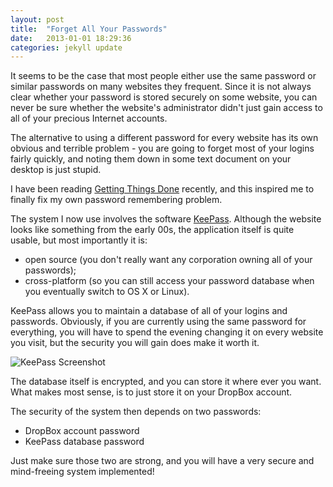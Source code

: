 ```yaml
---
layout: post
title:  "Forget All Your Passwords"
date:   2013-01-01 18:29:36
categories: jekyll update
---
```


It seems to be the case that most people either use the same password or similar passwords on many websites they frequent. Since it is not always clear whether your password is stored securely on some website, you can never be sure whether the website's administrator didn't just gain access to all of your precious Internet accounts.

The alternative to using a different password for every website has its own obvious and terrible problem - you are going to forget most of your logins fairly quickly, and noting them down in some text document on your desktop is just stupid.

I have been reading [Getting Things Done][gtd] recently, and this inspired me to finally fix my own password remembering problem.

The system I now use involves the software [KeePass][keepass]. Although the website looks like something from the early 00s, the application itself is quite usable, but most importantly it is:

 * open source (you don't really want any corporation owning all of your passwords);
 * cross-platform (so you can still access your password database when you eventually switch to OS X or Linux).

KeePass allows you to maintain a database of all of your logins and passwords. Obviously, if you are currently using the same password for everything, you will have to spend the evening changing it on every website you visit, but the security you will gain does make it worth it.

![KeePass Screenshot](http://media.tumblr.com/a6af0080591c86cc5a8f1556adc70077/tumblr_inline_mfvbmtipTw1rcube4.png)

The database itself is encrypted, and you can store it where ever you want. What makes most sense, is to just store it on your DropBox account.

The security of the system then depends on two passwords:

 * DropBox account password
 * KeePass database password

Just make sure those two are strong, and you will have a very secure and mind-freeing system implemented!

[gtd]: http://www.amazon.com/Getting-Things-Done-Stress-Free-Productivity/dp/0142000280
[keepass]: http://keepass.info/
